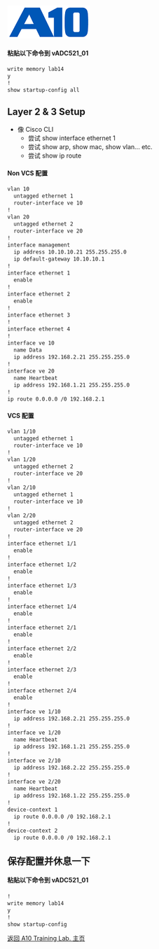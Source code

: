 ![](/Images/A10-NewLogos-Blue-NoReg-RGB-50.png)

#### 粘贴以下命令到 vADC521_01
```
write memory lab14
y
!
show startup-config all

```

## Layer 2 & 3 Setup
+ 像 Cisco CLI
  + 尝试 show interface ethernet 1
  + 尝试 show arp, show mac, show vlan... etc.
  + 尝试 show ip route

#### Non VCS 配置
```
vlan 10
  untagged ethernet 1
  router-interface ve 10
!
vlan 20
  untagged ethernet 2
  router-interface ve 20
!
interface management
  ip address 10.10.10.21 255.255.255.0
  ip default-gateway 10.10.10.1
!
interface ethernet 1
  enable
!
interface ethernet 2
  enable
!
interface ethernet 3
!
interface ethernet 4
!
interface ve 10
  name Data
  ip address 192.168.2.21 255.255.255.0
!
interface ve 20
  name Heartbeat
  ip address 192.168.1.21 255.255.255.0
!
ip route 0.0.0.0 /0 192.168.2.1

```

#### VCS 配置
```
vlan 1/10
  untagged ethernet 1
  router-interface ve 10
!
vlan 1/20
  untagged ethernet 2
  router-interface ve 20
!
vlan 2/10
  untagged ethernet 1
  router-interface ve 10
!
vlan 2/20
  untagged ethernet 2
  router-interface ve 20
!
interface ethernet 1/1
  enable
!
interface ethernet 1/2
  enable
!
interface ethernet 1/3
  enable
!
interface ethernet 1/4
  enable
!
interface ethernet 2/1
  enable
!
interface ethernet 2/2
  enable
!
interface ethernet 2/3
  enable
!
interface ethernet 2/4
  enable
!
interface ve 1/10
  ip address 192.168.2.21 255.255.255.0
!
interface ve 1/20
  name Heartbeat
  ip address 192.168.1.21 255.255.255.0
!
interface ve 2/10
  ip address 192.168.2.22 255.255.255.0
!
interface ve 2/20
  name Heartbeat
  ip address 192.168.1.22 255.255.255.0
!
device-context 1
  ip route 0.0.0.0 /0 192.168.2.1
!
device-context 2
  ip route 0.0.0.0 /0 192.168.2.1
```

## 保存配置并休息一下
#### 粘贴以下命令到 vADC521_01
```
!
write memory lab14
y
!
show startup-config

```


[返回 A10 Training Lab. 主页](https://github.com/borissiu/A10_Training_Lab)